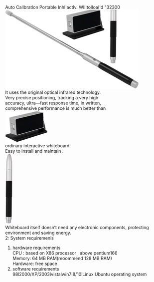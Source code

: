 Auto Callbratlon Portable Inhl'actlv. WIIItoIIoaI'd "32300  
![figure 0](fig/0.png)  
It uses the original optical infrared technology.  
Very precise positioning, tracking a very high  
accuracy, ultra—fast response time, in written,  
comprehensive performance is much better than  
![figure 1](fig/1.png)  
ordinary interactive whiteboard.  
Easy to install and maintain .  
![figure 2](fig/2.png)  
Whiteboard itself doesn’t need any electronic components, protecting environment and saving energy.  
2: System requiremenls  
1. hardware requirements  
CPU : based on X86 processor , above pentium166  
Memory: 64 MB RAM(reoommend 128 MB RAM)  
Hardware: free space  
2. software requirements  
98l2000/XP/2003Ivistalwin7I8/10lLinux Ubuntu operating system  
